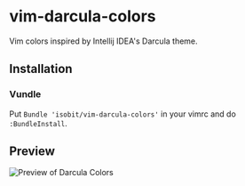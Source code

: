 # vim-darcula-colors
Vim colors inspired by Intellij IDEA's Darcula theme.

## Installation
### Vundle
Put `Bundle 'isobit/vim-darcula-colors'` in your vimrc and do `:BundleInstall`.

## Preview
![Preview of Darcula Colors](https://raw.githubusercontent.com/isobit/vim-darcula-colors/master/images/darcula.png)
